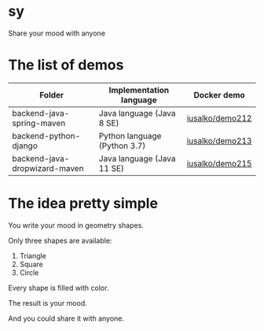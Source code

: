 # sy

Share your mood with anyone

# The list of demos

|Folder|Implementation language|Docker demo
|------|-----------------------|-----------
|backend-java-spring-maven|Java language (Java 8 SE)|[iusalko/demo212](https://hub.docker.com/r/iusalko/demo212)
|backend-python-django|Python language (Python 3.7)|[iusalko/demo213](https://hub.docker.com/r/iusalko/demo213)
|backend-java-dropwizard-maven|Java language (Java 11 SE)|[iusalko/demo215](https://hub.docker.com/r/iusalko/demo215)

# The idea pretty simple

You write your mood in geometry shapes.

Only three shapes are available:

 1. Triangle
 2. Square
 3. Circle

Every shape is filled with color.

The result is your mood.

And you could share it with anyone.
